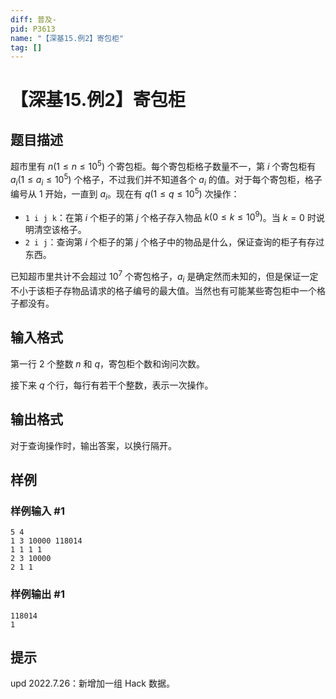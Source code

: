 ```yaml
---
diff: 普及-
pid: P3613
name: "【深基15.例2】寄包柜"
tag: []
---
```

# 【深基15.例2】寄包柜
## 题目描述

超市里有 $n(1\le n\le10^5)$ 个寄包柜。每个寄包柜格子数量不一，第 $i$ 个寄包柜有 $a_i(1\le a_i\le10^5)$ 个格子，不过我们并不知道各个 $a_i$ 的值。对于每个寄包柜，格子编号从 1 开始，一直到 $a_i$。现在有 $q(1 \le q\le10^5)$ 次操作：

- `1 i j k`：在第 $i$ 个柜子的第 $j$ 个格子存入物品 $k(0\le k\le 10^9)$。当 $k=0$ 时说明清空该格子。
- `2 i j`：查询第 $i$ 个柜子的第 $j$ 个格子中的物品是什么，保证查询的柜子有存过东西。

已知超市里共计不会超过 $10^7$ 个寄包格子，$a_i$ 是确定然而未知的，但是保证一定不小于该柜子存物品请求的格子编号的最大值。当然也有可能某些寄包柜中一个格子都没有。
## 输入格式

第一行 2 个整数 $n$ 和 $q$，寄包柜个数和询问次数。

接下来 $q$ 个行，每行有若干个整数，表示一次操作。
## 输出格式

对于查询操作时，输出答案，以换行隔开。
## 样例

### 样例输入 #1
```
5 4
1 3 10000 118014
1 1 1 1
2 3 10000
2 1 1
```
### 样例输出 #1
```
118014
1
```
## 提示

$\text{upd 2022.7.26}$：新增加一组 Hack 数据。
